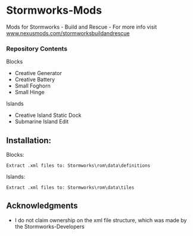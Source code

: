 # Stormworks-Mods
Mods for Stormworks - Build and Rescue - For more info visit www.nexusmods.com/stormworksbuildandrescue

### Repository Contents
Blocks
* Creative Generator
* Creative Battery
* Small Foghorn
* Small Hinge

Islands
* Creative Island Static Dock
* Submarine Island Edit

## Installation:

Blocks:
```
Extract .xml files to: Stormworks\rom\data\definitions
```

Islands:
```
Extract .xml files to: Stormworks\rom\data\tiles
```

## Acknowledgments
* I do not claim ownership on the xml file structure, which was made by the Stormworks-Developers
